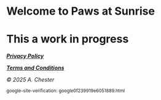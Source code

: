 # Welcome to Paws at Sunrise

# This a work in progress


[***Privacy Policy***](./Privacy) 

[***Terms and Conditions***](./Terms) 



_© 2025 A. Chester_

<small>google-site-verification: google0f239919e6051889.html</small>
